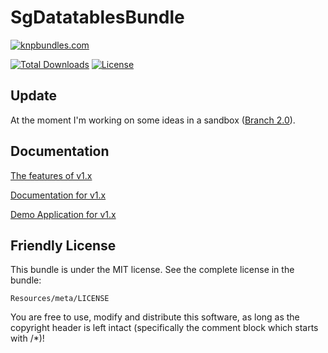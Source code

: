 # SgDatatablesBundle

[![knpbundles.com](http://knpbundles.com/stwe/DatatablesBundle/badge)](http://knpbundles.com/stwe/DatatablesBundle)

[![Total Downloads](https://poser.pugx.org/sg/datatablesbundle/downloads)](https://packagist.org/packages/sg/datatablesbundle)
[![License](https://poser.pugx.org/sg/datatablesbundle/license)](https://packagist.org/packages/sg/datatablesbundle)

## Update

At the moment I'm working on some ideas in a sandbox ([Branch 2.0](https://github.com/stwe/DatatablesBundle/tree/2.0)).

## Documentation

[The features of v1.x](https://github.com/stwe/DatatablesBundle/blob/master/FEATURES.md)

[Documentation for v1.x](https://github.com/stwe/DatatablesBundle/blob/master/Resources/doc/index.md)

[Demo Application for v1.x](https://github.com/stwe/DtBundleDemo10)

## Friendly License

This bundle is under the MIT license. See the complete license in the bundle:

    Resources/meta/LICENSE

You are free to use, modify and distribute this software, as long as the copyright header is left intact (specifically the comment block which starts with /*)!
